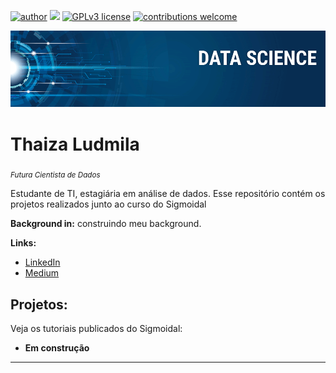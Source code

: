 [![author](https://img.shields.io/badge/author-thaizalu-red.svg)](https://www.linkedin.com/in/thaizalu) [![](https://img.shields.io/badge/python-3.7+-blue.svg)](https://www.python.org/downloads/release/python-365/) [![GPLv3 license](https://img.shields.io/badge/License-GPLv3-blue.svg)](http://perso.crans.org/besson/LICENSE.html) [![contributions welcome](https://img.shields.io/badge/contributions-welcome-brightgreen.svg?style=flat)](https://github.com/carlosfab/data_science/issues)

<p align="center">
  <img src="banner.png" >
</p>

# Thaiza Ludmila
<sub>*Futura Cientista de Dados*</sub>

Estudante de TI, estagiária em análise de dados. Esse repositório contém os projetos realizados junto ao curso do Sigmoidal

**Background in:** construindo meu background.

**Links:**
* [LinkedIn](https://www.linkedin.com/in/thaizalu)
* [Medium](https://medium.com/@thaiza.silva)


## Projetos:
Veja os tutoriais publicados do Sigmoidal:

* **Em construção**


---
